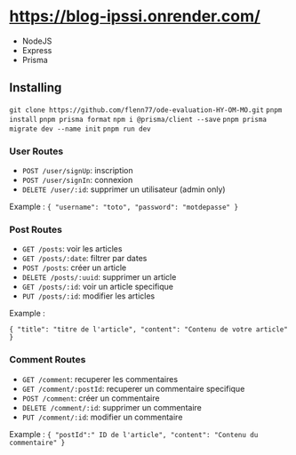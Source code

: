 # https://blog-ipssi.onrender.com/
- NodeJS
- Express
- Prisma

## Installing
`git clone https://github.com/flenn77/ode-evaluation-HY-OM-MO.git`
`pnpm install`
`pnpm prisma format`
`npm i @prisma/client --save`
`pnpm prisma migrate dev --name init`
`pnpm run dev`

### User Routes
- `POST /user/signUp`: inscription
- `POST /user/signIn`: connexion
- `DELETE /user/:id`: supprimer un utilisateur (admin only)

Example :
`{
"username": "toto",
"password": "motdepasse"
}`

### Post Routes
- `GET /posts`: voir les articles
- `GET /posts/:date`: filtrer par dates
- `POST /posts`: créer un article
- `DELETE /posts/:uuid`: supprimer un article
- `GET /posts/:id`: voir un article specifique
- `PUT /posts/:id`: modifier les articles

Example :

`{
"title": "titre de l'article",
"content": "Contenu de votre article"
}`

### Comment Routes
- `GET /comment`: recuperer les commentaires
- `GET /comment/:postId`: recuperer un commentaire specifique
- `POST /comment`: créer un commentaire
- `DELETE /comment/:id`: supprimer un commentaire
- `PUT /comment/:id`: modifier un commentaire

Example :
`{
"postId":" ID de l'article",
"content": "Contenu du commentaire"
}`
